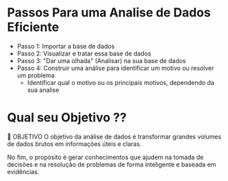 # Passos Para uma  Analise de Dados Eficiente

- Passo 1: Importar a base de dados
- Passo 2: Visualizar e tratar essa base de dados
- Passo 3: "Dar uma olhada" (Analisar) na sua base de dados
- Passo 4: Construir uma análise para identificar um motivo ou resolver um problema
  - Identificar qual o motivo ou os principais motivos, dependendo da sua analise

# Qual seu Objetivo ??

🎯 OBJETIVO
  O objetivo da análise de dados é transformar 
  grandes volumes de dados brutos em informações 
  úteis e claras.

  No fim, o propósito é gerar conhecimentos que 
  ajudem na tomada de decisões e na resolução de 
  problemas de forma inteligente e baseada em 
  evidências.
